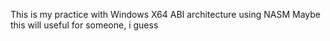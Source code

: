 This is my practice with Windows X64 ABI architecture using NASM 
Maybe this will useful for someone, i guess
